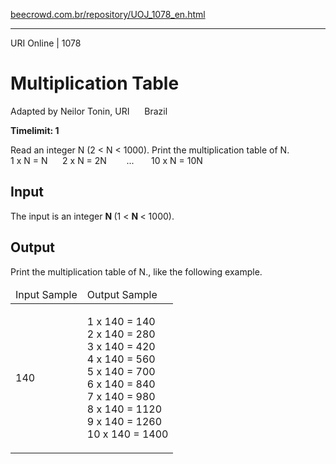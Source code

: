 <p><a href="https://www.beecrowd.com.br/repository/UOJ_1078_en.html">beecrowd.com.br/repository/UOJ_1078_en.html</a></p><hr>
<div>
  <span>URI Online | 1078</span>
  <h1>Multiplication Table</h1>
  <div><p>
     Adapted by Neilor Tonin, URI <img alt="" src="https://resources.beecrowd.com.br/gallery/images/flags/br.gif" style="width: 16px; height: 11px; "> Brazil</p>
  </div>
  <strong>Timelimit: 1</strong>
</div>
<div>
<div>
  <p>
   Read an integer N (2 &lt; N &lt; 1000). Print the multiplication table of N.<br>
  1 x N = N&nbsp;&nbsp;&nbsp;&nbsp;&nbsp; 2 x N = 2N&nbsp;&nbsp;&nbsp;&nbsp;&nbsp;&nbsp;&nbsp; ...&nbsp;&nbsp;&nbsp;&nbsp;&nbsp;&nbsp; 10 x N = 10N &nbsp;</p>
</div>
<h2>Input</h2>
<div>
  <p>
   The input is an integer <strong>N </strong>(1 &lt; <strong>N </strong>&lt; 1000).</p>
</div>
<h2>Output</h2>
<div>
  <p>
   Print the multiplication table of N., like the following example.</p>
</div>
<div></div>
  <table>
    <thead>
      <tr>
        <td>Input Sample</td>
        <td>Output Sample</td>
      </tr>
    </thead>
    <tbody>
      <tr>
        <td>
          <p>
           140</p>
        </td>
        <td>
          <p>
           1 x 140 = 140<br>
           2 x 140 = 280<br>
           3 x 140 = 420<br>
           4 x 140 = 560<br>
           5 x 140 = 700<br>
           6 x 140 = 840<br>
           7 x 140 = 980<br>
           8 x 140 = 1120<br>
           9 x 140 = 1260<br>
           10 x 140 = 1400</p>
        </td>
      </tr>
    </tbody>
  </table>
</div>